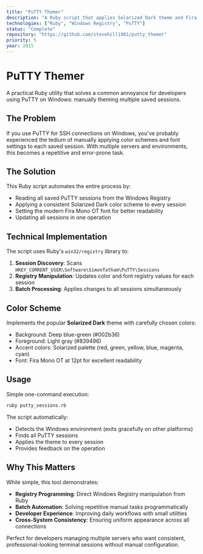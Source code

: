 ```yaml
---
title: "PuTTY Themer"
description: "A Ruby script that applies Solarized Dark theme and Fira Mono font to all PuTTY sessions via Windows Registry automation."
technologies: ["Ruby", "Windows Registry", "PuTTY"]
status: "Complete"
repository: "https://github.com/stevehill1981/putty_themer"
priority: 5
year: 2015
---
```


# PuTTY Themer

A practical Ruby utility that solves a common annoyance for developers using PuTTY on Windows: manually theming multiple saved sessions.

## The Problem

If you use PuTTY for SSH connections on Windows, you've probably experienced the tedium of manually applying color schemes and font settings to each saved session. With multiple servers and environments, this becomes a repetitive and error-prone task.

## The Solution

This Ruby script automates the entire process by:
- Reading all saved PuTTY sessions from the Windows Registry
- Applying a consistent Solarized Dark color scheme to every session
- Setting the modern Fira Mono OT font for better readability
- Updating all sessions in one operation

## Technical Implementation

The script uses Ruby's `win32/registry` library to:
1. **Session Discovery**: Scans `HKEY_CURRENT_USER\Software\SimonTatham\PuTTY\Sessions`
2. **Registry Manipulation**: Updates color and font registry values for each session
3. **Batch Processing**: Applies changes to all sessions simultaneously

## Color Scheme

Implements the popular **Solarized Dark** theme with carefully chosen colors:
- Background: Deep blue-green (#002b36)
- Foreground: Light gray (#839496) 
- Accent colors: Solarized palette (red, green, yellow, blue, magenta, cyan)
- Font: Fira Mono OT at 12pt for excellent readability

## Usage

Simple one-command execution:
```bash
ruby putty_sessions.rb
```

The script automatically:
- Detects the Windows environment (exits gracefully on other platforms)
- Finds all PuTTY sessions
- Applies the theme to every session
- Provides feedback on the operation

## Why This Matters

While simple, this tool demonstrates:
- **Registry Programming**: Direct Windows Registry manipulation from Ruby
- **Batch Automation**: Solving repetitive manual tasks programmatically  
- **Developer Experience**: Improving daily workflows with small utilities
- **Cross-System Consistency**: Ensuring uniform appearance across all connections

Perfect for developers managing multiple servers who want consistent, professional-looking terminal sessions without manual configuration. 